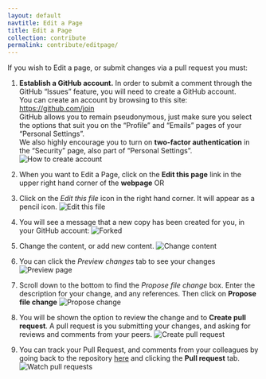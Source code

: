 ```yaml
---
layout: default
navtitle: Edit a Page
title: Edit a Page
collection: contribute
permalink: contribute/editpage/
---
```


If you wish to Edit a page, or submit changes via a pull request you must:

1. **Establish a GitHub account.** In order to submit a comment through the GitHub “Issues” feature, you will need to create a GitHub account.  
You can create an account by browsing to this site: https://github.com/join  
GitHub allows you to remain pseudonymous, just make sure you select the options that suit you on the “Profile” and “Emails” pages of your “Personal Settings”.  
We also highly encourage you to turn on **two-factor authentication** in the “Security” page, also part of “Personal Settings”.  
  ![How to create account]({{site.baseurl}}/assets/img/create_github_account.png)

2. When you want to Edit a Page, click on the **Edit this page** link in the upper right hand corner of the **webpage**  OR

2. Click on the _Edit this file_ icon in the right hand corner.  It will appear as a pencil icon. 
    ![Edit this file]({{site.baseurl}}/assets/img/edit_page.png)

2. You will see a message that a new copy has been created for you, in your GitHub account:
	![Forked]({{site.baseurl}}/assets/img/fork.png)
	
2. Change the content, or add new content.
     ![Change content]({{site.baseurl}}/assets/img/change_page.png)

2. You can click the _Preview changes_ tab to see your changes  
    ![Preview page]({{site.baseurl}}/assets/img/preview_page.png)
	
2. Scroll down to the bottom to find the _Propose file change_ box.  Enter the description for your change, and any references. Then click on **Propose file change** 
    ![Propose change]({{site.baseurl}}/assets/img/propose_change.png)

2. You will be shown the option to review the change and to **Create pull request**.  A pull request is you submitting your changes, and asking for reviews and comments from your peers.
    ![Create pull request]({{site.baseurl}}/assets/img/pull_request.png)
	
2. You can track your Pull Request, and comments from your colleagues by going back to the repository [here]({{site.repo_url}}) and clicking the **Pull request** tab.  
    ![Watch pull requests]({{site.baseurl}}/assets/img/pull_tab.png)

